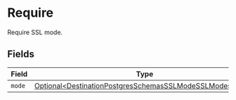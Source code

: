 # Require

Require SSL mode.


## Fields

| Field                                                                                                                            | Type                                                                                                                             | Required                                                                                                                         | Description                                                                                                                      |
| -------------------------------------------------------------------------------------------------------------------------------- | -------------------------------------------------------------------------------------------------------------------------------- | -------------------------------------------------------------------------------------------------------------------------------- | -------------------------------------------------------------------------------------------------------------------------------- |
| `mode`                                                                                                                           | [Optional\<DestinationPostgresSchemasSSLModeSSLModesMode>](../../models/shared/DestinationPostgresSchemasSSLModeSSLModesMode.md) | :heavy_minus_sign:                                                                                                               | N/A                                                                                                                              |